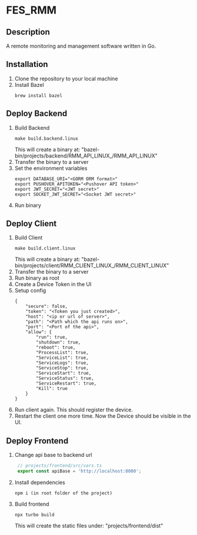 
# FES_RMM
## Description
A remote monitoring and management software written in Go.

## Installation
1. Clone the repository to your local machine
2. Install Bazel
    ```
    brew install bazel 
    ```
## Deploy Backend
1. Build Backend
    ```
    make build.backend.linux
    ```
    This will create a binary at: "bazel-bin/projects/backend/RMM_API_LINUX_/RMM_API_LINUX"
2. Transfer the binary to a server
3. Set the environment variables
    ```
    export DATABASE_URI="<GORM ORM format>"
    export PUSHOVER_APITOKEN="<Pushover API token>"
    export JWT_SECRET="<JWT secret>"
    export SOCKET_JWT_SECRET="<Socket JWT secret>"
    ```
4. Run binary

## Deploy Client
1. Build Client
    ```
    make build.client.linux
    ```
    This will create a binary at: "bazel-bin/projects/client/RMM_CLIENT_LINUX_/RMM_CLIENT_LINUX"
2. Transfer the binary to a server
3. Run binary as root
4. Create a Device Token in the UI
5. Setup config
    ```
    {
        "secure": false,
        "token": "<Token you just created>",
        "host": "<ip or url of server>",
        "path": "<Path which the api runs on>",
        "port": "<Port of the api>",
        "allow": {
            "run": true,
            "shutdown": true,
            "reboot": true,
            "ProcessList": true,
            "ServiceList": true,
            "ServiceLogs": true,
            "ServiceStop": true,
            "ServiceStart": true,
            "ServiceStatus": true,
            "ServiceRestart": true,
            "Kill": true
        }
    }
    ```
6. Run client again. This should register the device.
7. Restart the client one more time. Now the Device should be visible in the UI.
## Deploy Frontend
1. Change api base to backend url
    ``` ts
     // projects/frontend/src/vars.ts
     export const apiBase = 'http://localhost:8080';
    ```
2. Install dependencies
    ```
    npm i (in root folder of the project)
    ```
3. Build frontend
    ```
    npx turbo build
    ```
    This will create the static files under: "projects/frontend/dist"
